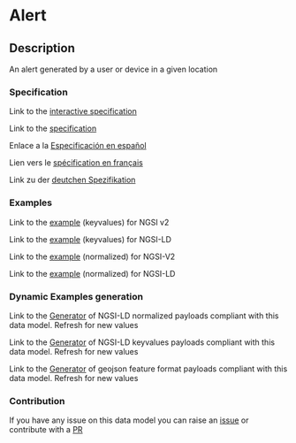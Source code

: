 # Alert

## Description 

An alert generated by a user or device in a given location
### Specification

Link to the [interactive specification](https://swagger.lab.fiware.org/?url=https://smart-data-models.github.io/dataModel.Alert/Alert/swagger.yaml)

Link to the [specification](https://smart-data-models.github.io/dataModel.Alert/Alert/doc/spec.md)

Enlace a la [Especificación en español](https://smart-data-models.github.io/dataModel.Alert/Alert/doc/spec_ES.md)

Lien vers le [spécification en français](https://smart-data-models.github.io/dataModel.Alert/Alert/doc/spec_FR.md)

Link zu der [deutchen Spezifikation](https://smart-data-models.github.io/dataModel.Alert/Alert/doc/spec_DE.md)
### Examples

Link to the [example](https://smart-data-models.github.io/dataModel.Alert/Alert/examples/example.json) (keyvalues) for NGSI v2

Link to the [example](https://smart-data-models.github.io/dataModel.Alert/Alert/examples/example.jsonld) (keyvalues) for NGSI-LD

Link to the [example](https://smart-data-models.github.io/dataModel.Alert/Alert/examples/example-normalized.json) (normalized) for NGSI-V2

Link to the [example](https://smart-data-models.github.io/dataModel.Alert/Alert/examples/example-normalized.jsonld) (normalized) for NGSI-LD
### Dynamic Examples generation

Link to the [Generator](https://smartdatamodels.org/extra/ngsi-ld_generator_v0.92.php?schemaUrl=https://raw.githubusercontent.com/smart-data-models/dataModel.Alert/master/Alert/schema.json&email=info@smartdatamodels.org) of NGSI-LD normalized payloads compliant with this data model. Refresh for new values

Link to the [Generator](https://smartdatamodels.org/extra/ngsi-ld_generator_keyvalues_v0.92.php?schemaUrl=https://raw.githubusercontent.com/smart-data-models/dataModel.Alert/master/Alert/schema.json&email=info@smartdatamodels.org) of NGSI-LD keyvalues payloads compliant with this data model. Refresh for new values

Link to the [Generator](https://smartdatamodels.org/extra/geojson_features_generator_v1.0.php?schemaUrl=https://raw.githubusercontent.com/smart-data-models/dataModel.Alert/master/Alert/schema.json&email=info@smartdatamodels.org) of geojson feature format payloads compliant with this data model. Refresh for new values
### Contribution

 If you have any issue on this data model you can raise an [issue](https://github.com/smart-data-models/dataModel.Alert/issues)  or contribute with a [PR](https://github.com/smart-data-models/dataModel.Alert/pulls)